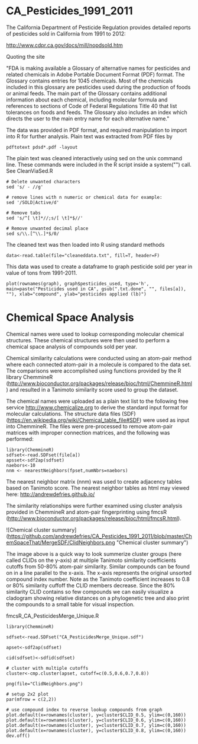 CA_Pesticides_1991_2011
=======================


The California Department of Pesticide Regulation provides detailed reports of pesticides sold in California from 1991 to 2012:

http://www.cdpr.ca.gov/docs/mill/nopdsold.htm

Quoting the site

"FDA is making available a Glossary of alternative names for pesticides and related chemicals in Adobe Portable Document Format (PDF) format. The Glossary contains entries for 1045 chemicals. Most of the chemicals included in this glossary are pesticides used during the production of foods or animal feeds. The main part of the Glossary contains additional information about each chemical, including molecular formula and references to sections of Code of Federal Regulations Title 40 that list tolerances on foods and feeds. The Glossary also includes an index which directs the user to the main entry name for each alternative name."

The data was provided in PDF format, and required manipulation to import into R for further analysis. Plain text was extracted from PDF files by 

```
pdftotext pdsd*.pdf -layout

```

The plain text was cleaned interactively using sed on the unix command line. These commands were included in the R script inside a system("") call. See CleanViaSed.R

```
# Delete unwanted characters  
sed 's/ - //g'

# remove lines with n numeric or chemical data for example:
sed '/SOLD|Active/d' 

# Remove tabs
sed 's/^[ \t]*//;s/[ \t]*$//'

# Remove unwanted decimal place
sed s/\\.[^\\.]*$/0/

```

The cleaned text was then loaded into R using standard methods 

```
data<-read.table(file="cleaneddata.txt", fill=T, header=F)

```

This data was used to create a dataframe to graph pesticide sold per year in value of tons from 1991-2011. 

```
plot(rownames(graph), graph$pesticides_used, type='h', main=paste("Pesticides used in CA", gsub(".txt.done", "", files[a]), ""), xlab="compound", ylab="pesticides applied (lb)")
```

Chemical Space Analysis
=======================

Chemical names were used to lookup corresponding molecular chemical structures. These chemical structures were then used to perform a chemical space analysis of compounds sold per year. 

Chemical similarity calculations were conducted using an atom-pair method where each connected atom-pair in a molecule is compared to the data set. The comparisons were accomplished using functions provided by the R library ChemmineR (http://www.bioconductor.org/packages/release/bioc/html/ChemmineR.html) and resulted in a Tanimoto similarity score used to group the dataset.

The chemical names were uploaded as a plain text list to the following free service http://www.chemicalize.org
to derive the standard input format for molecular calculations. The structure data files (SDF) (https://en.wikipedia.org/wiki/Chemical_table_file#SDF) were used as input into ChemmineR. The files were pre-processed to remove atom-pair matrices with improper connection matrices, and the following was performed:

```
library(ChemmineR)
sdfset<-read.SDFset(file[a])
apsset<-sdf2ap(sdfset)
naebors<-10
nnm <- nearestNeighbors(fpset,numNbrs=naebors)
```

The nearest neighbor matrix (nnm) was used to create adjacency tables based on Tanimoto score. The nearest neighbor tables as html may viewed here: http://andrewdefries.github.io/

The similarity relationships were further examined using cluster analysis provided in ChemmineR and atom-pair fingerprinting using fmcsR (http://www.bioconductor.org/packages/release/bioc/html/fmcsR.html).


![Chemical cluster summary] (https://github.com/andrewdefries/CA_Pesticides_1991_2011/blob/master/ChemSpaceThat/MergeSDF/ClidNeighbors.png "Chemical cluster summary")

The image above is a quick way to look summerize cluster groups (here called CLIDs on the y-axis) at multiple Tanimoto similarity coefficients cutoffs from 50-80% atom-pair similarity. Similar compounds can be found on in a line parallel to the x-axis. The x-axis represents the original unsorted compound index number. Note as the Tanimoto coefficient increases to 0.8 or 80% similarity cuffoff the CLID members decrease. Since the 80% similarity CLID contains so few compounds we can easily visualize a cladogram showing relative distances on a phylogenetic tree and also print the compounds to a small table for visual inspection.


fmcsR_CA_PesticidesMerge_Unique.R
```
library(ChemmineR)

sdfset<-read.SDFset("CA_PesticidesMerge_Unique.sdf")

apset<-sdf2ap(sdfset)

cid(sdfset)<-sdfid(sdfset)

# cluster with multiple cutoffs
cluster<-cmp.cluster(apset, cutoff=c(0.5,0.6,0.7,0.8))

png(file="ClidNeighbors.png")

# setup 2x2 plot
par(mfrow = c(2,2))

# use compound index to reverse lookup compounds from graph
plot.default(x=rownames(cluster), y=cluster$CLID_0.5, ylim=c(0,160))
plot.default(x=rownames(cluster), y=cluster$CLID_0.6, ylim=c(0,160))
plot.default(x=rownames(cluster), y=cluster$CLID_0.7, ylim=c(0,160))
plot.default(x=rownames(cluster), y=cluster$CLID_0.8, ylim=c(0,160))
dev.off()
```



